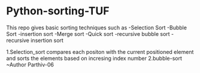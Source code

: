 # Python-sorting-TUF
This repo gives basic sorting techniques such as 
-Selection Sort 
-Bubble Sort
-insertion sort
-Merge sort
-Quick sort
-recursive bubble sort
-recursive insertion sort


1.Selection_sort compares each positon with the current positioned element and sorts the elements based on incresing index number
2.bubble-sort
~Author Parthiv-06

